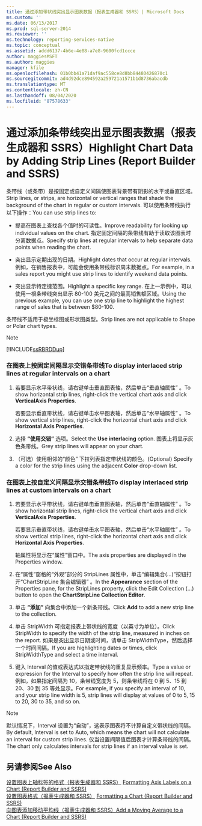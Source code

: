```yaml
---
title: 通过添加带状线突出显示图表数据（报表生成器和 SSRS）| Microsoft Docs
ms.custom: ''
ms.date: 06/13/2017
ms.prod: sql-server-2014
ms.reviewer: ''
ms.technology: reporting-services-native
ms.topic: conceptual
ms.assetid: addd6137-4b6e-4e88-a7e8-9600fcd1ccce
author: maggiesMSFT
ms.author: maggies
manager: kfile
ms.openlocfilehash: 01b0bb41a71daf9ac558ce8d8bb84480426870c1
ms.sourcegitcommit: ad4d92dce894592a259721a1571b1d8736abacdb
ms.translationtype: MT
ms.contentlocale: zh-CN
ms.lasthandoff: 08/04/2020
ms.locfileid: "87578633"
---
```

# <a name="highlight-chart-data-by-adding-strip-lines-report-builder-and-ssrs"></a><span data-ttu-id="3c905-102">通过添加条带线突出显示图表数据（报表生成器和 SSRS）</span><span class="sxs-lookup"><span data-stu-id="3c905-102">Highlight Chart Data by Adding Strip Lines (Report Builder and SSRS)</span></span>
  <span data-ttu-id="3c905-103">条带线（或条带）是按固定或自定义间隔使图表背景带有阴影的水平或垂直区域。</span><span class="sxs-lookup"><span data-stu-id="3c905-103">Strip lines, or strips, are horizontal or vertical ranges that shade the background of the chart in regular or custom intervals.</span></span> <span data-ttu-id="3c905-104">可以使用条带线执行以下操作：</span><span class="sxs-lookup"><span data-stu-id="3c905-104">You can use strip lines to:</span></span>  
  
-   <span data-ttu-id="3c905-105">提高在图表上查找各个值时的可读性。</span><span class="sxs-lookup"><span data-stu-id="3c905-105">Improve readability for looking up individual values on the chart.</span></span> <span data-ttu-id="3c905-106">指定固定间隔的条带线有助于读取该图表时分离数据点。</span><span class="sxs-lookup"><span data-stu-id="3c905-106">Specify strip lines at regular intervals to help separate data points when reading the chart.</span></span>  
  
-   <span data-ttu-id="3c905-107">突出显示定期出现的日期。</span><span class="sxs-lookup"><span data-stu-id="3c905-107">Highlight dates that occur at regular intervals.</span></span> <span data-ttu-id="3c905-108">例如，在销售报表中，可能会使用条带线标识周末数据点。</span><span class="sxs-lookup"><span data-stu-id="3c905-108">For example, in a sales report you might use strip lines to identify weekend data points.</span></span>  
  
-   <span data-ttu-id="3c905-109">突出显示特定键范围。</span><span class="sxs-lookup"><span data-stu-id="3c905-109">Highlight a specific key range.</span></span> <span data-ttu-id="3c905-110">在上一示例中，可以使用一根条带线突出显示 80-100 美元之间的最高销售额区域。</span><span class="sxs-lookup"><span data-stu-id="3c905-110">Using the previous example, you can use one strip line to highlight the highest range of sales that is between $80-100.</span></span>  
  
 <span data-ttu-id="3c905-111">条带线不适用于极坐标图或形状图类型。</span><span class="sxs-lookup"><span data-stu-id="3c905-111">Strip lines are not applicable to Shape or Polar chart types.</span></span>  
  
> [!NOTE]  
>  [!INCLUDE[ssRBRDDup](../../includes/ssrbrddup-md.md)]  
  
### <a name="to-display-interlaced-strip-lines-at-regular-intervals-on-a-chart"></a><span data-ttu-id="3c905-112">在图表上按固定间隔显示交错条带线</span><span class="sxs-lookup"><span data-stu-id="3c905-112">To display interlaced strip lines at regular intervals on a chart</span></span>  
  
1.  <span data-ttu-id="3c905-113">若要显示水平带状线，请右键单击垂直图表轴，然后单击“垂直轴属性”  。</span><span class="sxs-lookup"><span data-stu-id="3c905-113">To show horizontal strip lines, right-click the vertical chart axis and click **VerticalAxis Properties**.</span></span>  
  
     <span data-ttu-id="3c905-114">若要显示垂直带状线，请右键单击水平图表轴，然后单击“水平轴属性”  。</span><span class="sxs-lookup"><span data-stu-id="3c905-114">To show vertical strip lines, right-click the horizontal chart axis and click **Horizontal Axis Properties**.</span></span>  
  
2.  <span data-ttu-id="3c905-115">选择 **“使用交错”** 选项。</span><span class="sxs-lookup"><span data-stu-id="3c905-115">Select the **Use interlacing** option.</span></span> <span data-ttu-id="3c905-116">图表上将显示灰色条带线。</span><span class="sxs-lookup"><span data-stu-id="3c905-116">Grey strip lines will appear on your chart.</span></span>  
  
3.  <span data-ttu-id="3c905-117">（可选）使用相邻的“颜色”  下拉列表指定带状线的颜色。</span><span class="sxs-lookup"><span data-stu-id="3c905-117">(Optional) Specify a color for the strip lines using the adjacent **Color** drop-down list.</span></span>  
  
### <a name="to-display-interlaced-strip-lines-at-custom-intervals-on-a-chart"></a><span data-ttu-id="3c905-118">在图表上按自定义间隔显示交错条带线</span><span class="sxs-lookup"><span data-stu-id="3c905-118">To display interlaced strip lines at custom intervals on a chart</span></span>  
  
1.  <span data-ttu-id="3c905-119">若要显示水平带状线，请右键单击垂直图表轴，然后单击“垂直轴属性”  。</span><span class="sxs-lookup"><span data-stu-id="3c905-119">To show horizontal strip lines, right-click the vertical chart axis and click **VerticalAxis Properties**.</span></span>  
  
     <span data-ttu-id="3c905-120">若要显示垂直带状线，请右键单击水平图表轴，然后单击“水平轴属性”  。</span><span class="sxs-lookup"><span data-stu-id="3c905-120">To show vertical strip lines, right-click the horizontal chart axis and click **Horizontal Axis Properties**.</span></span>  
  
     <span data-ttu-id="3c905-121">轴属性将显示在“属性”窗口中。</span><span class="sxs-lookup"><span data-stu-id="3c905-121">The axis properties are displayed in the Properties window.</span></span>  
  
2.  <span data-ttu-id="3c905-122">在“属性”窗格的“外观”部分的 StripLines 属性中，单击“编辑集合(…)”按钮打开“ChartStripLine 集合编辑器”   。</span><span class="sxs-lookup"><span data-stu-id="3c905-122">In the **Appearance** section of the Properties pane, for the StripLines property, click the Edit Collection (...) button to open the **ChartStripLine Collection Editor**.</span></span>  
  
3.  <span data-ttu-id="3c905-123">单击 **“添加”** 向集合中添加一个新条带线。</span><span class="sxs-lookup"><span data-stu-id="3c905-123">Click **Add** to add a new strip line to the collection.</span></span>  
  
4.  <span data-ttu-id="3c905-124">单击 StripWidth 可指定报表上带状线的宽度（以英寸为单位）。</span><span class="sxs-lookup"><span data-stu-id="3c905-124">Click StripWidth to specify the width of the strip line, measured in inches on the report.</span></span> <span data-ttu-id="3c905-125">如果是突出显示日期或时间，请单击 StripWidthType，然后选择一个时间间隔。</span><span class="sxs-lookup"><span data-stu-id="3c905-125">If you are highlighting dates or times, click StripWidthType and select a time interval.</span></span>  
  
5.  <span data-ttu-id="3c905-126">键入 Interval 的值或表达式以指定带状线的重复显示频率。</span><span class="sxs-lookup"><span data-stu-id="3c905-126">Type a value or expression for the Interval to specify how often the strip line will repeat.</span></span>  <span data-ttu-id="3c905-127">例如，如果指定间隔为 10，条带线宽度为 5，则条带线将在 0 到 5、15 到 20、30 到 35 等处显示。</span><span class="sxs-lookup"><span data-stu-id="3c905-127">For example, if you specify an interval of 10, and your strip line width is 5, strip lines will display at values of 0 to 5, 15 to 20, 30 to 35, and so on.</span></span>  
  
> [!NOTE]  
>  <span data-ttu-id="3c905-128">默认情况下，Interval 设置为“自动”，这表示图表将不计算自定义带状线的间隔。</span><span class="sxs-lookup"><span data-stu-id="3c905-128">By default, Interval is set to Auto, which means the chart will not calculate an interval for custom strip lines.</span></span> <span data-ttu-id="3c905-129">仅当设置间隔值后图表才计算条带线的间隔。</span><span class="sxs-lookup"><span data-stu-id="3c905-129">The chart only calculates intervals for strip lines if an interval value is set.</span></span>  
  
## <a name="see-also"></a><span data-ttu-id="3c905-130">另请参阅</span><span class="sxs-lookup"><span data-stu-id="3c905-130">See Also</span></span>  
 <span data-ttu-id="3c905-131">[设置图表上轴标签的格式（报表生成器和 SSRS）](formatting-axis-labels-on-a-chart-report-builder-and-ssrs.md) </span><span class="sxs-lookup"><span data-stu-id="3c905-131">[Formatting Axis Labels on a Chart &#40;Report Builder and SSRS&#41;](formatting-axis-labels-on-a-chart-report-builder-and-ssrs.md) </span></span>  
 <span data-ttu-id="3c905-132">[设置图表格式（报表生成器和 SSRS）](formatting-a-chart-report-builder-and-ssrs.md) </span><span class="sxs-lookup"><span data-stu-id="3c905-132">[Formatting a Chart &#40;Report Builder and SSRS&#41;](formatting-a-chart-report-builder-and-ssrs.md) </span></span>  
 [<span data-ttu-id="3c905-133">向图表添加移动平均线（报表生成器和 SSRS）</span><span class="sxs-lookup"><span data-stu-id="3c905-133">Add a Moving Average to a Chart &#40;Report Builder and SSRS&#41;</span></span>](add-a-moving-average-to-a-chart-report-builder-and-ssrs.md)  
  
  
